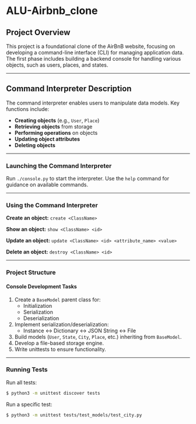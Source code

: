 # ALU-Airbnb_clone

## Project Overview
This project is a foundational clone of the AirBnB website, focusing on developing a command-line interface (CLI) for managing application data. The first phase includes building a backend console for handling various objects, such as users, places, and states.

---

## Command Interpreter Description
The command interpreter enables users to manipulate data models. Key functions include:
- **Creating objects** (e.g., `User`, `Place`)
- **Retrieving objects** from storage
- **Performing operations** on objects
- **Updating object attributes**
- **Deleting objects**

---

### Launching the Command Interpreter
Run `./console.py` to start the interpreter. Use the `help` command for guidance on available commands.

---

### Using the Command Interpreter

**Create an object:** `create <ClassName>`

**Show an object:** `show <ClassName> <id>`

**Update an object:** `update <ClassName> <id> <attribute_name> <value>`

**Delete an object:** `destroy <ClassName> <id>`

---

### Project Structure
#### Console Development Tasks
1. Create a `BaseModel` parent class for:
   - Initialization
   - Serialization
   - Deserialization
2. Implement serialization/deserialization:
   - Instance ↔ Dictionary ↔ JSON String ↔ File
3. Build models (`User`, `State`, `City`, `Place`, etc.) inheriting from `BaseModel`.
4. Develop a file-based storage engine.
5. Write unittests to ensure functionality.

---

### Running Tests
Run all tests:
```bash
$ python3 -m unittest discover tests
```
Run a specific test:
```bash
$ python3 -m unittest tests/test_models/test_city.py
```
